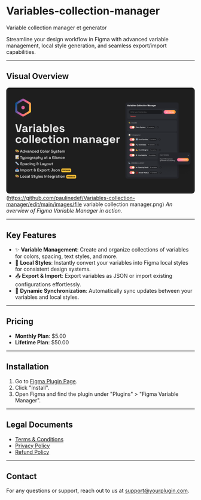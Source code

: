 # Variables-collection-manager
Variable collection manager et generator

Streamline your design workflow in Figma with advanced variable management, local style generation, and seamless export/import capabilities.

---

## Visual Overview
![Plugin Preview](https://github.com/paulinedef/Variables-collection-manager/blob/109693e839cf40c0a9166be82f5e38ea832e541f/images/file%20variable%20collection%20manager.png)
(https://github.com/paulinedef/Variables-collection-manager/edit/main/images/file variable collection manager.png)
*An overview of Figma Variable Manager in action.*

---

## Key Features
- ✨ **Variable Management**: Create and organize collections of variables for colors, spacing, text styles, and more.
- 🎨 **Local Styles**: Instantly convert your variables into Figma local styles for consistent design systems.
- 📤 **Export & Import**: Export variables as JSON or import existing configurations effortlessly.
- 🔄 **Dynamic Synchronization**: Automatically sync updates between your variables and local styles.

---

## Pricing
- **Monthly Plan**: $5.00
- **Lifetime Plan**: $50.00

---

## Installation
1. Go to [Figma Plugin Page](https://www.figma.com/community/plugin/YOUR_PLUGIN_ID).
2. Click "Install".
3. Open Figma and find the plugin under "Plugins" > "Figma Variable Manager".

---

## Legal Documents
- [Terms & Conditions](https://yourwebsite.com/terms)
- [Privacy Policy](https://yourwebsite.com/privacy)
- [Refund Policy](https://yourwebsite.com/refund)

---

## Contact
For any questions or support, reach out to us at [support@yourplugin.com](mailto:support@yourplugin.com).
